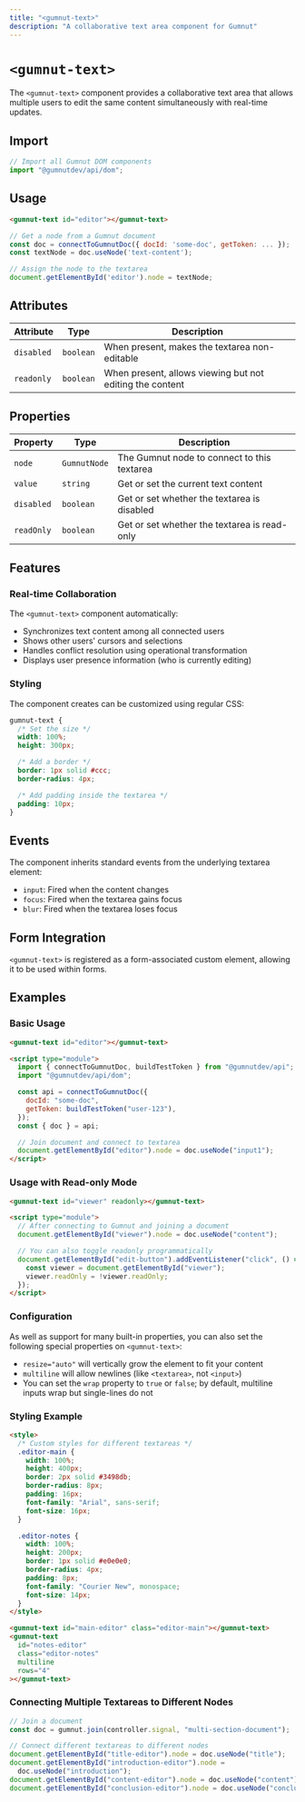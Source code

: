 ```yaml
---
title: "<gumnut-text>"
description: "A collaborative text area component for Gumnut"
---
```


# `<gumnut-text>`

The `<gumnut-text>` component provides a collaborative text area that allows multiple users to edit the same content simultaneously with real-time updates.

## Import

```javascript
// Import all Gumnut DOM components
import "@gumnutdev/api/dom";
```

## Usage

```html
<gumnut-text id="editor"></gumnut-text>
```

```javascript
// Get a node from a Gumnut document
const doc = connectToGumnutDoc({ docId: 'some-doc', getToken: ... });
const textNode = doc.useNode('text-content');

// Assign the node to the textarea
document.getElementById('editor').node = textNode;
```

## Attributes

| Attribute  | Type      | Description                                              |
| ---------- | --------- | -------------------------------------------------------- |
| `disabled` | `boolean` | When present, makes the textarea non-editable            |
| `readonly` | `boolean` | When present, allows viewing but not editing the content |

## Properties

| Property   | Type         | Description                                  |
| ---------- | ------------ | -------------------------------------------- |
| `node`     | `GumnutNode` | The Gumnut node to connect to this textarea  |
| `value`    | `string`     | Get or set the current text content          |
| `disabled` | `boolean`    | Get or set whether the textarea is disabled  |
| `readOnly` | `boolean`    | Get or set whether the textarea is read-only |

## Features

### Real-time Collaboration

The `<gumnut-text>` component automatically:

- Synchronizes text content among all connected users
- Shows other users' cursors and selections
- Handles conflict resolution using operational transformation
- Displays user presence information (who is currently editing)

### Styling

The component creates can be customized using regular CSS:

```css
gumnut-text {
  /* Set the size */
  width: 100%;
  height: 300px;

  /* Add a border */
  border: 1px solid #ccc;
  border-radius: 4px;

  /* Add padding inside the textarea */
  padding: 10px;
}
```

## Events

The component inherits standard events from the underlying textarea element:

- `input`: Fired when the content changes
- `focus`: Fired when the textarea gains focus
- `blur`: Fired when the textarea loses focus

## Form Integration

`<gumnut-text>` is registered as a form-associated custom element, allowing it to be used within forms.

## Examples

### Basic Usage

```html
<gumnut-text id="editor"></gumnut-text>

<script type="module">
  import { connectToGumnutDoc, buildTestToken } from "@gumnutdev/api";
  import "@gumnutdev/api/dom";

  const api = connectToGumnutDoc({
    docId: "some-doc",
    getToken: buildTestToken("user-123"),
  });
  const { doc } = api;

  // Join document and connect to textarea
  document.getElementById("editor").node = doc.useNode("input1");
</script>
```

### Usage with Read-only Mode

```html
<gumnut-text id="viewer" readonly></gumnut-text>

<script type="module">
  // After connecting to Gumnut and joining a document
  document.getElementById("viewer").node = doc.useNode("content");

  // You can also toggle readonly programmatically
  document.getElementById("edit-button").addEventListener("click", () => {
    const viewer = document.getElementById("viewer");
    viewer.readOnly = !viewer.readOnly;
  });
</script>
```

### Configuration

As well as support for many built-in properties, you can also set the following special properties on `<gumnut-text>`:

- `resize="auto"` will vertically grow the element to fit your content
- `multiline` will allow newlines (like `<textarea>`, not `<input>`)
- You can set the `wrap` property to `true` or `false`; by default, multiline inputs wrap but single-lines do not

### Styling Example

```html
<style>
  /* Custom styles for different textareas */
  .editor-main {
    width: 100%;
    height: 400px;
    border: 2px solid #3498db;
    border-radius: 8px;
    padding: 16px;
    font-family: "Arial", sans-serif;
    font-size: 16px;
  }

  .editor-notes {
    width: 100%;
    height: 200px;
    border: 1px solid #e0e0e0;
    border-radius: 4px;
    padding: 8px;
    font-family: "Courier New", monospace;
    font-size: 14px;
  }
</style>

<gumnut-text id="main-editor" class="editor-main"></gumnut-text>
<gumnut-text
  id="notes-editor"
  class="editor-notes"
  multiline
  rows="4"
></gumnut-text>
```

### Connecting Multiple Textareas to Different Nodes

```javascript
// Join a document
const doc = gumnut.join(controller.signal, "multi-section-document");

// Connect different textareas to different nodes
document.getElementById("title-editor").node = doc.useNode("title");
document.getElementById("introduction-editor").node =
  doc.useNode("introduction");
document.getElementById("content-editor").node = doc.useNode("content");
document.getElementById("conclusion-editor").node = doc.useNode("conclusion");
```
